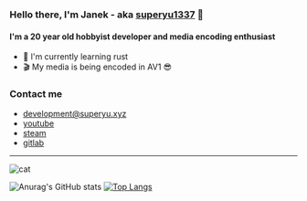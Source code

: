 
### Hello there, I'm Janek - aka [superyu1337][website] 👋 
#### I'm a 20 year old hobbyist developer and media encoding enthusiast

- 🔭 I'm currently learning rust 
- 🎬 My media is being encoded in AV1 😎

### Contact me
- development@superyu.xyz
- [youtube]
- [steam]
- [gitlab]
---

![cat](/Thurston.gif)

![Anurag's GitHub stats](https://github-readme-stats.vercel.app/api?username=superyu1337&show_icons=true&theme=dark)
[![Top Langs](https://github-readme-stats.vercel.app/api/top-langs/?username=superyu1337&layout=compact&theme=dark)](https://github.com/anuraghazra/github-readme-stats)

[website]: https://superyu.xyz
[youtube]: https://www.youtube.com/superyu1337
[steam]: https://steamcommunity.com/id/superyu1337
[gitlab]: https://gitlab.com/janek.s
